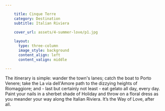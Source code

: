 ```yaml
---

    title: Cinque Terre
    category: Destination
    subtitle: Italian Riviera
    
    cover_url: assets/4-summer-love/p1.jpg

    layout:
      type: three-column
      image_style: background
      content_align: left
      content_valign: middle

---
```


The itinerary is simple: wander the town's lanes; catch the boat to Porto Venere; take the La via dell'Amore path to the dizzying heights of Riomaggiore; and - last but certainly not least - eat gelato all day, every day. Paint your nails in a sherbet shade of Holiday and throw on a floral dress as you meander your way along the Italian Riviera. It’s the Way of Love, after all.
